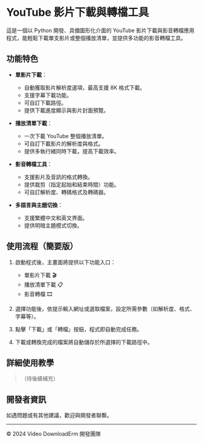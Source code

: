# YouTube 影片下載與轉檔工具

這是一個以 Python 開發、具備圖形化介面的 YouTube 影片下載與影音轉檔應用程式，能輕鬆下載單支影片或整個播放清單，並提供多功能的影音轉檔工具。

## 功能特色

- **單影片下載**：
  - 自動獲取影片解析度選項，最高支援 8K 格式下載。
  - 支援字幕下載功能。
  - 可自訂下載路徑。
  - 提供下載進度顯示與影片封面預覽。

- **播放清單下載**：
  - 一次下載 YouTube 整個播放清單。
  - 可自訂下載影片的解析度與格式。
  - 提供多執行緒同時下載，提高下載效率。

- **影音轉檔工具**：
  - 支援影片及音訊的格式轉換。
  - 提供裁剪（指定起始和結束時間）功能。
  - 可自訂解析度、轉碼格式及轉碼器。

- **多語言與主題切換**：
  - 支援繁體中文和英文界面。
  - 提供明暗主題模式切換。

## 使用流程（簡要版）

1. 啟動程式後，主畫面將提供以下功能入口：
    - 單影片下載 🎬
    - 播放清單下載 📋
    - 影音轉檔 🎞️

2. 選擇功能後，依提示輸入網址或選取檔案，設定所需參數（如解析度、格式、字幕等）。

3. 點擊「下載」或「轉檔」按鈕，程式即自動完成任務。

4. 下載或轉換完成的檔案將自動儲存於所選擇的下載路徑中。

## 詳細使用教學

> （待後續補充）

## 開發者資訊

如遇問題或有其他建議，歡迎與開發者聯繫。

---

© 2024 Video DownloadErm 開發團隊

